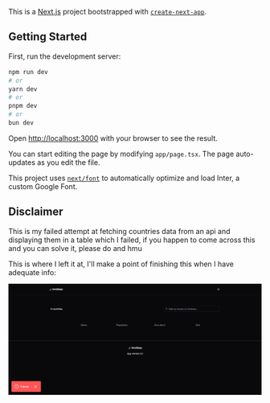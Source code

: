 This is a [Next.js](https://nextjs.org/) project bootstrapped with [`create-next-app`](https://github.com/vercel/next.js/tree/canary/packages/create-next-app).

## Getting Started

First, run the development server:

```bash
npm run dev
# or
yarn dev
# or
pnpm dev
# or
bun dev
```

Open [http://localhost:3000](http://localhost:3000) with your browser to see the result.

You can start editing the page by modifying `app/page.tsx`. The page auto-updates as you edit the file.

This project uses [`next/font`](https://nextjs.org/docs/basic-features/font-optimization) to automatically optimize and load Inter, a custom Google Font.

## Disclaimer

This is my failed attempt at fetching countries data from an api and displaying them in a table which
I failed, if you happen to come across this and you can solve it, please do and hmu

This is where I left it at, I'll make a point of finishing this when I have adequate info:

![Screenshot](<FireShot Capture 284 - Wrld Stats - localhost.png>)